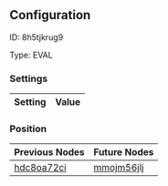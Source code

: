 # <nil>
## Configuration
ID:  8h5tjkrug9

Type: EVAL 


### Settings
| Setting | Value  |
| :------------------------ | ---------------------------------------- |
 




### Position
| Previous Nodes | Future Nodes |
| :------------- | ------------ |
| [hdc8oa72ci](./hdc8oa72ci.md) | [mmojm56jlj](./mmojm56jlj.md) |